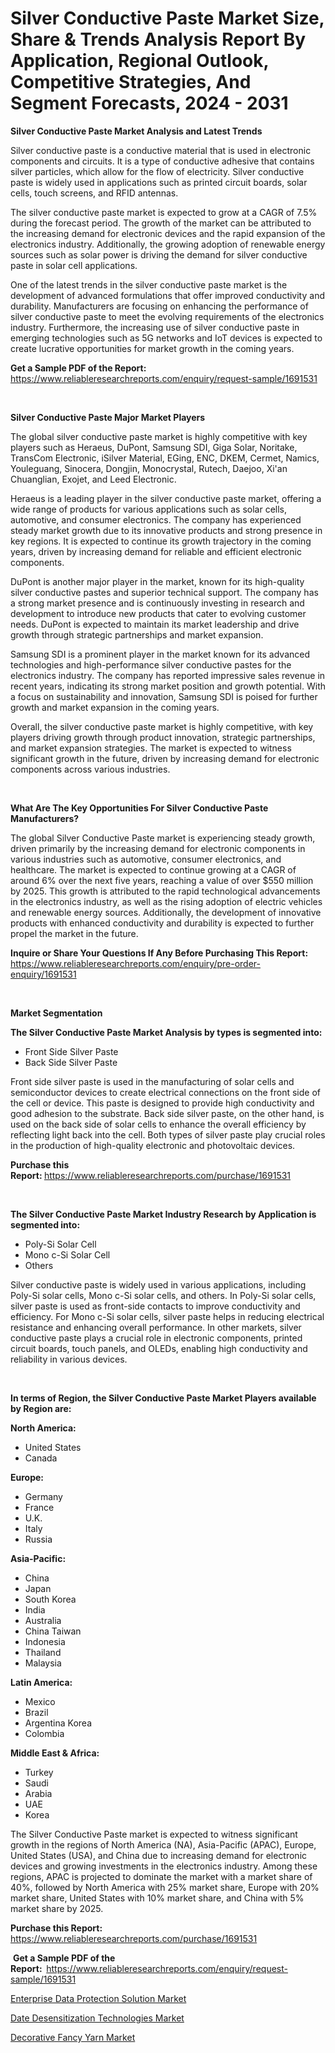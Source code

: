 <p><h1>Silver Conductive Paste Market Size, Share & Trends Analysis Report By Application, Regional Outlook, Competitive Strategies, And Segment Forecasts, 2024 - 2031</h1></p><p><strong>Silver Conductive Paste Market Analysis and Latest Trends</strong></p>
<p><p>Silver conductive paste is a conductive material that is used in electronic components and circuits. It is a type of conductive adhesive that contains silver particles, which allow for the flow of electricity. Silver conductive paste is widely used in applications such as printed circuit boards, solar cells, touch screens, and RFID antennas.</p><p>The silver conductive paste market is expected to grow at a CAGR of 7.5% during the forecast period. The growth of the market can be attributed to the increasing demand for electronic devices and the rapid expansion of the electronics industry. Additionally, the growing adoption of renewable energy sources such as solar power is driving the demand for silver conductive paste in solar cell applications.</p><p>One of the latest trends in the silver conductive paste market is the development of advanced formulations that offer improved conductivity and durability. Manufacturers are focusing on enhancing the performance of silver conductive paste to meet the evolving requirements of the electronics industry. Furthermore, the increasing use of silver conductive paste in emerging technologies such as 5G networks and IoT devices is expected to create lucrative opportunities for market growth in the coming years.</p></p>
<p><strong>Get a Sample PDF of the Report:&nbsp;</strong> <a href="https://www.reliableresearchreports.com/enquiry/request-sample/1691531">https://www.reliableresearchreports.com/enquiry/request-sample/1691531</a></p>
<p>&nbsp;</p>
<p><strong>Silver Conductive Paste Major Market Players</strong></p>
<p><p>The global silver conductive paste market is highly competitive with key players such as Heraeus, DuPont, Samsung SDI, Giga Solar, Noritake, TransCom Electronic, iSilver Material, EGing, ENC, DKEM, Cermet, Namics, Youleguang, Sinocera, Dongjin, Monocrystal, Rutech, Daejoo, Xi'an Chuanglian, Exojet, and Leed Electronic.</p><p>Heraeus is a leading player in the silver conductive paste market, offering a wide range of products for various applications such as solar cells, automotive, and consumer electronics. The company has experienced steady market growth due to its innovative products and strong presence in key regions. It is expected to continue its growth trajectory in the coming years, driven by increasing demand for reliable and efficient electronic components.</p><p>DuPont is another major player in the market, known for its high-quality silver conductive pastes and superior technical support. The company has a strong market presence and is continuously investing in research and development to introduce new products that cater to evolving customer needs. DuPont is expected to maintain its market leadership and drive growth through strategic partnerships and market expansion.</p><p>Samsung SDI is a prominent player in the market known for its advanced technologies and high-performance silver conductive pastes for the electronics industry. The company has reported impressive sales revenue in recent years, indicating its strong market position and growth potential. With a focus on sustainability and innovation, Samsung SDI is poised for further growth and market expansion in the coming years.</p><p>Overall, the silver conductive paste market is highly competitive, with key players driving growth through product innovation, strategic partnerships, and market expansion strategies. The market is expected to witness significant growth in the future, driven by increasing demand for electronic components across various industries.</p></p>
<p>&nbsp;</p>
<p><strong>What Are The Key Opportunities For Silver Conductive Paste Manufacturers?</strong></p>
<p><p>The global Silver Conductive Paste market is experiencing steady growth, driven primarily by the increasing demand for electronic components in various industries such as automotive, consumer electronics, and healthcare. The market is expected to continue growing at a CAGR of around 6% over the next five years, reaching a value of over $550 million by 2025. This growth is attributed to the rapid technological advancements in the electronics industry, as well as the rising adoption of electric vehicles and renewable energy sources. Additionally, the development of innovative products with enhanced conductivity and durability is expected to further propel the market in the future.</p></p>
<p><strong>Inquire or Share Your Questions If Any Before Purchasing This Report:</strong> <a href="https://www.reliableresearchreports.com/enquiry/pre-order-enquiry/1691531">https://www.reliableresearchreports.com/enquiry/pre-order-enquiry/1691531</a></p>
<p>&nbsp;</p>
<p><strong>Market Segmentation</strong></p>
<p><strong>The Silver Conductive Paste Market Analysis by types is segmented into:</strong></p>
<p><ul><li>Front Side Silver Paste</li><li>Back Side Silver Paste</li></ul></p>
<p><p>Front side silver paste is used in the manufacturing of solar cells and semiconductor devices to create electrical connections on the front side of the cell or device. This paste is designed to provide high conductivity and good adhesion to the substrate. Back side silver paste, on the other hand, is used on the back side of solar cells to enhance the overall efficiency by reflecting light back into the cell. Both types of silver paste play crucial roles in the production of high-quality electronic and photovoltaic devices.</p></p>
<p><strong>Purchase this Report:&nbsp;</strong><a href="https://www.reliableresearchreports.com/purchase/1691531">https://www.reliableresearchreports.com/purchase/1691531</a></p>
<p>&nbsp;</p>
<p><strong>The Silver Conductive Paste Market Industry Research by Application is segmented into:</strong></p>
<p><ul><li>Poly-Si Solar Cell</li><li>Mono c-Si Solar Cell</li><li>Others</li></ul></p>
<p><p>Silver conductive paste is widely used in various applications, including Poly-Si solar cells, Mono c-Si solar cells, and others. In Poly-Si solar cells, silver paste is used as front-side contacts to improve conductivity and efficiency. For Mono c-Si solar cells, silver paste helps in reducing electrical resistance and enhancing overall performance. In other markets, silver conductive paste plays a crucial role in electronic components, printed circuit boards, touch panels, and OLEDs, enabling high conductivity and reliability in various devices.</p></p>
<p>&nbsp;</p>
<p><strong>In terms of Region, the Silver Conductive Paste Market Players available by Region are:</strong></p>
<p>
    <p> <strong> North America: </strong>
        <ul>
            <li>United States</li>
            <li>Canada</li>
        </ul>
        </p> 
    <p> <strong> Europe: </strong>
        <ul>
            <li>Germany</li>
            <li>France</li>
            <li>U.K.</li>
            <li>Italy</li>
            <li>Russia</li>
        </ul>
        </p> 
    <p> <strong> Asia-Pacific: </strong>
        <ul>
            <li>China</li>
            <li>Japan</li>
            <li>South Korea</li>
            <li>India</li>
            <li>Australia</li>
            <li>China Taiwan</li>
            <li>Indonesia</li>
            <li>Thailand</li>
            <li>Malaysia</li>
        </ul>
        </p> 
    <p> <strong> Latin America: </strong>
        <ul>
            <li>Mexico</li>
            <li>Brazil</li>
            <li>Argentina Korea</li>
            <li>Colombia</li>
        </ul>
        </p> 
    <p> <strong> Middle East & Africa: </strong>
        <ul>
            <li>Turkey</li>
            <li>Saudi</li>
            <li>Arabia</li>
            <li>UAE</li>
            <li>Korea</li>
        </ul>
    </p>
    </p>
<p><p>The Silver Conductive Paste market is expected to witness significant growth in the regions of North America (NA), Asia-Pacific (APAC), Europe, United States (USA), and China due to increasing demand for electronic devices and growing investments in the electronics industry. Among these regions, APAC is projected to dominate the market with a market share of 40%, followed by North America with 25% market share, Europe with 20% market share, United States with 10% market share, and China with 5% market share by 2025.</p></p>
<p><strong>Purchase this Report: </strong><a href="https://www.reliableresearchreports.com/purchase/1691531">https://www.reliableresearchreports.com/purchase/1691531</a></p>
<p>&nbsp;<strong>Get a Sample PDF of the Report:&nbsp;&nbsp;</strong><a href="https://www.reliableresearchreports.com/enquiry/request-sample/1691531">https://www.reliableresearchreports.com/enquiry/request-sample/1691531</a></p>
<p><strong></strong></p>
<p><p><a href="https://view.publitas.com/reportprime-1/enterprise-data-protection-solution-market-growth-market-trends-covid-19-impact-and-forecasts-for-period-from-2023-2030/">Enterprise Data Protection Solution Market</a></p><p><a href="https://view.publitas.com/reportprime-1/date-desensitization-technologies-market-size-growth-and-forecast-from-2023-2030/">Date Desensitization Technologies Market</a></p><p><a href="https://view.publitas.com/reportprime-1/decorative-fancy-yarn-market-size-evaluating-its-market-trends-growth-and-projections-2023-2030/">Decorative Fancy Yarn Market</a></p></p>